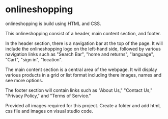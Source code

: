 # onlineshopping
 onlineshopping is build  using HTML and CSS.

This onlineshopping consist of a header, main content section, and footer.

In the header section, there is a navigation bar at the top of the page. It will include the onlineshopping logo on the left-hand side, followed by various navigation links
such as "Search Bar", "home and returns", "language", "Cart", "sign in", "location".

The main content section is a central area of the webpage. It will display various products in a grid or list format including there images, names and see more options.

The footer section will contain links  such as "About Us," "Contact Us," "Privacy Policy," and "Terms of Service." 

Provided all images required for this project. Create a folder and add html, css file and images on visual studio code.


